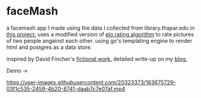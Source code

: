 # faceMash

a facemash app I made using the data I collected from library.thapar.edu in [this project.](https://github.com/SU1199/nalanda)
uses a modified version of [elo rating algorithm](https://en.wikipedia.org/wiki/Elo_rating_system#:~:text=The%20Elo%20rating%20system%20is,a%20Hungarian-American%20physics%20professor.) to rate pictures of two people angainst each other.
using go's templating engine to render html and postgres as a data store.

inspired by David Fincher's [fictional work.](https://en.wikipedia.org/wiki/The_Social_Network)
detailed write-up on my [blog.](http://blog.danishjoshi.com) 


Demo ->  



https://user-images.githubusercontent.com/20323373/163675729-03f1c535-2459-4b20-8741-daab7c7e07af.mp4



